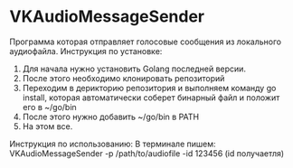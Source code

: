 # VKAudioMessageSender

Программа которая отправляет голосовые сообщения из локального аудиофайла.
Инструкция по установке:
1) Для начала нужно установить Golang последней версии.
2) После этого необходимо клонировать репозиторий
3) Переходим в дерикторию репозитория и выполняем команду go install, которая автоматически соберет бинарный файл и положит его в ~/go/bin
4) После этого нужно добавить ~/go/bin в PATH
5) На этом все.

Инструкция по использованию:
В терминале пишем:
VKAudioMessageSender -p /path/to/audiofile -id 123456 (id получаетля)
